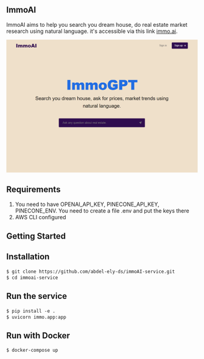 ## ImmoAI
ImmoAI aims to help you search you dream house, do real estate market research using natural language. it's accessible via this link [immo.ai](http://localhost:3000/).

![Image Alt Text](assets/immo.PNG)


## Requirements 
1) You need to have OPENAI_API_KEY, PINECONE_API_KEY, PINECONE_ENV. You need to create a file .env and put the keys there
2) AWS CLI configured
## Getting Started
Installation
------------

    $ git clone https://github.com/abdel-ely-ds/immoAI-service.git
    $ cd immoai-service
    
Run the service
------------
    $ pip install -e .
    $ uvicorn immo.app:app

Run with Docker
------------
    $ docker-compose up


